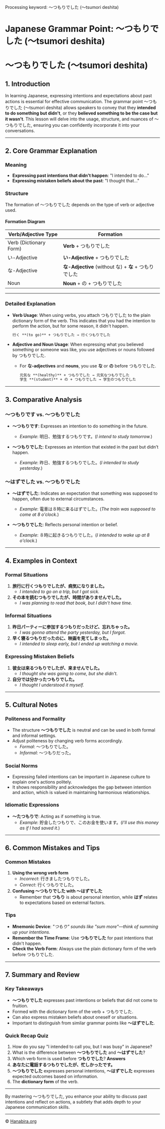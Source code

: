 Processing keyword: ～つもりでした (〜tsumori deshita)
# Japanese Grammar Point: ～つもりでした (〜tsumori deshita)
# ～つもりでした (〜tsumori deshita)
## 1. Introduction
In learning Japanese, expressing intentions and expectations about past actions is essential for effective communication. The grammar point ～つもりでした (〜tsumori deshita) allows speakers to convey that they **intended to do something but didn't**, or they **believed something to be the case but it wasn't**. This lesson will delve into the usage, structure, and nuances of ～つもりでした, ensuring you can confidently incorporate it into your conversations.

---
## 2. Core Grammar Explanation
### Meaning
- **Expressing past intentions that didn't happen**: "I intended to do..."
- **Expressing mistaken beliefs about the past**: "I thought that..."
### Structure
The formation of ～つもりでした depends on the type of verb or adjective used.
#### Formation Diagram
| **Verb/Adjective Type** | **Formation**                           |
|-------------------------|-----------------------------------------|
| Verb (Dictionary Form)  | **Verb** + つもりでした                   |
| い-Adjective             | **い-Adjective** + つもりでした          |
| な-Adjective             | **な-Adjective** (without な) + **な** + つもりでした |
| Noun                    | **Noun** + の + つもりでした            |
---
### Detailed Explanation
- **Verb Usage**: When using verbs, you attach つもりでした to the plain dictionary form of the verb. This indicates that you had the intention to perform the action, but for some reason, it didn't happen.
  ```markdown
  行く **(to go)** + つもりでした → 行くつもりでした
  ```
- **Adjective and Noun Usage**: When expressing what you believed something or someone was like, you use adjectives or nouns followed by つもりでした.
  - For **な-adjectives** and **nouns**, you use **な** or **の** before つもりでした.
  
    ```markdown
    元気な **(healthy)** + つもりでした → 元気なつもりでした
    学生 **(student)** + の + つもりでした → 学生のつもりでした
    ```
---
## 3. Comparative Analysis
### ～つもりです vs. ～つもりでした
- **～つもりです**: Expresses an intention to do something in the future.
  - *Example*: 明日、勉強するつもりです。(*I intend to study tomorrow.*)
  
- **～つもりでした**: Expresses an intention that existed in the past but didn’t happen.
  - *Example*: 昨日、勉強するつもりでした。(*I intended to study yesterday.*)
### ～はずでした vs. ～つもりでした
- **～はずでした**: Indicates an expectation that something was supposed to happen, often due to external circumstances.
  - *Example*: 電車は８時に来るはずでした。(*The train was supposed to come at 8 o'clock.*)
  
- **～つもりでした**: Reflects personal intention or belief.
  - *Example*: ８時に起きるつもりでした。(*I intended to wake up at 8 o'clock.*)
---
## 4. Examples in Context
### Formal Situations
1. **旅行に行くつもりでしたが、病気になりました。**
   - *I intended to go on a trip, but I got sick.*
2. **その本を読むつもりでしたが、時間がありませんでした。**
   - *I was planning to read that book, but I didn't have time.*
### Informal Situations
1. **昨日パーティーに参加するつもりだったけど、忘れちゃった。**
   - *I was gonna attend the party yesterday, but I forgot.*
2. **早く寝るつもりだったのに、映画を見てしまった。**
   - *I intended to sleep early, but I ended up watching a movie.*
### Expressing Mistaken Beliefs
1. **彼女は来るつもりでしたが、来ませんでした。**
   - *I thought she was going to come, but she didn't.*
2. **自分では分かったつもりでした。**
   - *I thought I understood it myself.*
---
## 5. Cultural Notes
### Politeness and Formality
- The structure **～つもりでした** is neutral and can be used in both formal and informal settings.
- Adjust politeness by changing verb forms accordingly.
  - *Formal*: 〜つもりでした。
  - *Informal*: 〜つもりだった。
### Social Norms
- Expressing failed intentions can be important in Japanese culture to explain one's actions politely.
- It shows responsibility and acknowledges the gap between intention and action, which is valued in maintaining harmonious relationships.
### Idiomatic Expressions
- **〜たつもりで**: Acting as if something is true.
  - *Example*: 貯金したつもりで、このお金を使います。(*I'll use this money as if I had saved it.*)
---
## 6. Common Mistakes and Tips
### Common Mistakes
1. **Using the wrong verb form**
   - *Incorrect*: 行きましたつもりでした。
   - *Correct*: 行くつもりでした。
2. **Confusing ～つもりでした with ～はずでした**
   - Remember that **つもり** is about personal intention, while **はず** relates to expectations based on external factors.
### Tips
- **Mnemonic Device**: *"つもり" sounds like "sum more"—think of summing up your intentions.*
- **Remember the Time Frame**: Use **つもりでした** for past intentions that didn't happen.
- **Check the Verb Form**: Always use the plain dictionary form of the verb before つもりでした.
---
## 7. Summary and Review
### Key Takeaways
- **～つもりでした** expresses past intentions or beliefs that did not come to fruition.
- Formed with the dictionary form of the verb + つもりでした.
- Can also express mistaken beliefs about oneself or situations.
- Important to distinguish from similar grammar points like **～はずでした**.
### Quick Recap Quiz
1. How do you say "I intended to call you, but I was busy" in Japanese?
2. What is the difference between **～つもりでした** and **～はずでした**?
3. Which verb form is used before **つもりでした**?
**Answers**
1. **あなたに電話するつもりでしたが、忙しかったです。**
2. **～つもりでした** expresses personal intentions, **～はずでした** expresses expected outcomes based on information.
3. The **dictionary form** of the verb.
---
By mastering ～つもりでした, you enhance your ability to discuss past intentions and reflect on actions, a subtlety that adds depth to your Japanese communication skills.


---

© [Hanabira.org](https://hanabira.org)
